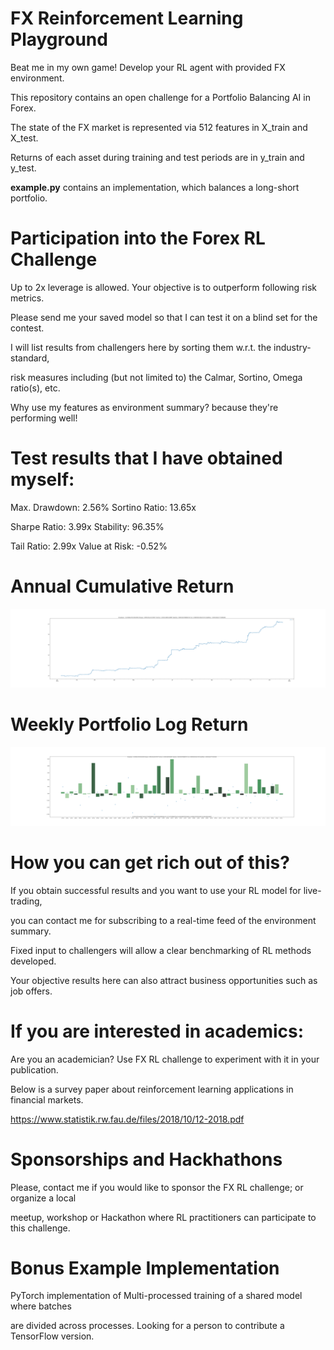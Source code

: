 # FX Reinforcement Learning Playground
Beat me in my own game! Develop your RL agent with provided FX environment.

This repository contains an open challenge for a Portfolio Balancing AI in Forex.

The state of the FX market is represented via 512 features in X_train and X_test.

Returns of each asset during training and test periods are in y_train and y_test.

**example.py** contains an implementation, which balances a long-short portfolio.

# Participation into the Forex RL Challenge
Up to 2x leverage is allowed. Your objective is to outperform following risk metrics.

Please send me your saved model so that I can test it on a blind set for the contest.

I will list results from challengers here by sorting them w.r.t. the industry-standard,

risk measures including (but not limited to) the Calmar, Sortino, Omega ratio(s), etc.

Why use my features as environment summary? because they're performing well! 

# Test results that I have obtained myself:
Max. Drawdown: 2.56% 
Sortino Ratio: 13.65x

Sharpe Ratio: 3.99x 
Stability: 96.35% 

Tail Ratio: 2.99x 
Value at Risk: -0.52%

# Annual Cumulative Return
![](annual_return.png)
# Weekly Portfolio Log Return
![](weekly_return.png)


# How you can get rich out of this?
If you obtain successful results and you want to use your RL model for live-trading,

you can contact me for subscribing to a real-time feed of the environment summary.

Fixed input to challengers will allow a clear benchmarking of RL methods developed.

Your objective results here can also attract business opportunities such as job offers.


# If you are interested in academics:
Are you an academician? Use FX RL challenge to experiment with it in your publication.

Below is a survey paper about reinforcement learning applications in financial markets.

https://www.statistik.rw.fau.de/files/2018/10/12-2018.pdf

# Sponsorships and Hackhathons

Please, contact me if you would like to sponsor the FX RL challenge; or organize a local

meetup, workshop or Hackathon where RL practitioners can participate to this challenge. 

# Bonus Example Implementation
PyTorch implementation of Multi-processed training of a shared model where batches

are divided across processes. Looking for a person to contribute a TensorFlow version.
